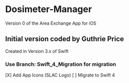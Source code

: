 # Dosimeter-Manager
Version 0 of the Area Exchange App for iOS

## Initial version coded by Guthrie Price
Created in Version 3.x of Swift

### Use Branch:  Swift_4_Migration for migration
 [X] Add App Icons (SLAC Logo)
 [ ] Migrate to Swift 4




